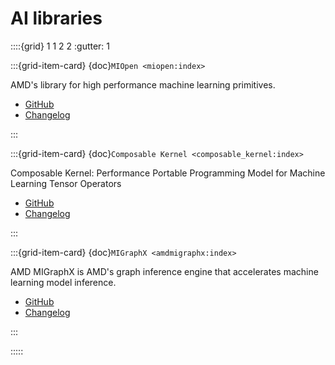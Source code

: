 # AI libraries

::::{grid} 1 1 2 2
:gutter: 1

:::{grid-item-card} {doc}`MIOpen <miopen:index>`

AMD's library for high performance machine learning primitives.

* [GitHub](https://github.com/ROCmSoftwarePlatform/MIOpen)
* [Changelog](https://github.com/ROCmSoftwarePlatform/MIOpen/blob/develop/CHANGELOG.md)

:::

:::{grid-item-card} {doc}`Composable Kernel <composable_kernel:index>`

Composable Kernel: Performance Portable Programming Model for Machine Learning Tensor Operators

* [GitHub](https://github.com/ROCmSoftwarePlatform/composable_kernel)
* [Changelog](https://github.com/ROCmSoftwarePlatform/composable_kernel/blob/develop/CHANGELOG.md)

:::

:::{grid-item-card} {doc}`MIGraphX <amdmigraphx:index>`

AMD MIGraphX is AMD's graph inference engine that accelerates machine learning model inference.

* [GitHub](https://github.com/ROCmSoftwarePlatform/AMDMIGraphX)
* [Changelog](https://github.com/ROCmSoftwarePlatform/AMDMIGraphX/blob/develop/CHANGELOG.md)

:::

:::::

